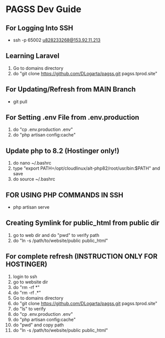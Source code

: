 # PAGSS Dev Guide

## For Logging Into SSH

- ssh -p 65002 u828233268@153.92.11.213

## Learning Laravel

1. Go to domains directory
2. do "git clone https://github.com/DLogarta/pagss.git pagss.tprod.site"

## For Updating/Refresh from MAIN Branch

- git pull

## For Setting .env File from .env.production

1. do "cp .env.production .env"
2. do "php artisan config:cache"

## Update php to 8.2 (Hostinger only!)

1. do nano ~/.bashrc
2. type "export PATH=/opt/cloudlinux/alt-php82/root/usr/bin:$PATH" and save
3. do source ~/.bashrc

## FOR USING PHP COMMANDS IN SSH

- php artisan serve

## Creating Symlink for public_html from public dir

1. go to web dir and do "pwd" to verify path
2. do "ln -s /path/to/website/public public_html"

## For complete refresh (INSTRUCTION ONLY FOR HOSTINGER)

1. login to ssh
2. go to website dir
3. do "rm -rf *"
4. do "rm -rf .*"
5. Go to domains directory 
6. do "git clone https://github.com/DLogarta/pagss.git pagss.tprod.site"
7. do "ls" to verify 
8. do "cp .env.production .env"
9. do "php artisan config:cache"
10. do "pwd" and copy path 
11. do "ln -s /path/to/website/public public_html"
